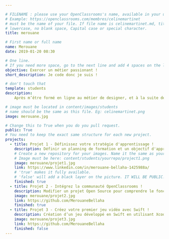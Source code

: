 ```yaml
---

# FILENAME : please use your OpenClassrooms's name, available in your url.
# Example: https://openclassrooms.com/membres/celinemartinet
# must be the name of your file. If file name is celinemartinet.md, title is celinemartinet.
# lowercase, no blank space, Capital case or special character.
title: merouane

# First name or full name
name: Merouane
date: 2019-01-20 08:30

# One line.
# If you need more space, go to the next line and add 4 spaces on the left, as in 'description'.
objective: Exercer un métier passionant !
short_description: Je code donc je suis !

# don't touch that
template: students
description:
    Après m’être formé en ligne au métier de designer, et à la suite de cette formation de développeur iOS junior je souhaiterais intégrer une agence web en alternance pour continuer à découvrir divers aspects du développement en situation professionnelle et mettre à profit ce que j’ai appris. Cela me donnerait en plus d’une formation théorique solide, une mise en situation professionnelle indispensable pour faire une entrée réussie dans ce milieu.

# image must be located in content/images/students
# name should be the same as this file. Eg: celinemartinet.png
image: merouane.jpg

# Change this to True when you do you pull request.
public: True
# You need to keep the exact same structure for each new project.
projects:
  - title: Projet 1 - Définissez votre stratégie d'apprentissage !
    description: Définir un planning de formation et un objectif d'apprentissage. (LinkedinProfil à "Voir le projet")
    # Create a new repository for your images. Name it the same as your nickname and profile picture.
    # Image must be here: content/students/yourrepo/project1.png
    image: merouane/projet1.jpg
    link: https://www.linkedin.com/in/merouane-bellaha-1425988a/
    # 'true' makes it fully available.
    # 'false' will add a black layer on the picture. IT WILL BE PUBLIC!
    finished: true
  - title: Projet 2 - Intégrez la communauté OpenClassrooms !
    description: Modifier un projet Open Source pour comprendre le fonctionnement de Git, de Github.
    image: merouane/projet2.jpg
    link: https://github.com/MerouaneBellaha
    finished: true
  - title: Projet 3 - Créez votre premier jeu vidéo avec Swift !
    description: Création d’un jeu développé en Swift en utilisant Xcode.
    image: merouane/projet3.jpg
    link: https://github.com/MerouaneBellaha
    finished: false
---
```

